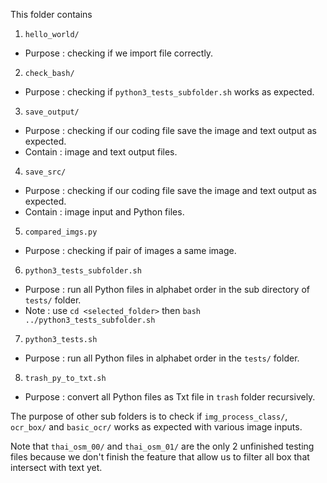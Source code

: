 This folder contains
1.  `hello_world/`
-   Purpose : checking if we import file correctly.
2.  `check_bash/` 
-   Purpose : checking if `python3_tests_subfolder.sh` works as expected.
3.  `save_output/`
-   Purpose : checking if our coding file save the image and text output as expected.
-   Contain : image and text output files.
4.  `save_src/`
-   Purpose : checking if our coding file save the image and text output as expected.
-   Contain : image input and Python files.
5.  `compared_imgs.py`
-   Purpose : checking if pair of images a same image.
6.  `python3_tests_subfolder.sh`
-   Purpose : run all Python files in alphabet order in the sub directory of `tests/` folder.
-   Note : use `cd <selected_folder>` then `bash ../python3_tests_subfolder.sh`
7.  `python3_tests.sh`
-   Purpose : run all Python files in alphabet order in the `tests/` folder.
8.  `trash_py_to_txt.sh`
-   Purpose : convert all Python files as Txt file in `trash` folder recursively.

The purpose of other sub folders is to check if `img_process_class/`, `ocr_box/` 
and `basic_ocr/` works as expected with various image inputs.

Note that `thai_osm_00/` and `thai_osm_01/` are the only 2 unfinished testing files
because we don't finish the feature that allow us to filter all box that intersect 
with text yet.

